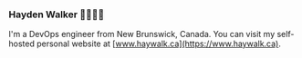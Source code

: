 ### Hayden Walker 💾🔧🌐🐧

I'm a DevOps engineer from New Brunswick, Canada. You can visit my self-hosted personal website at [www.haywalk.ca](https://www.haywalk.ca).

